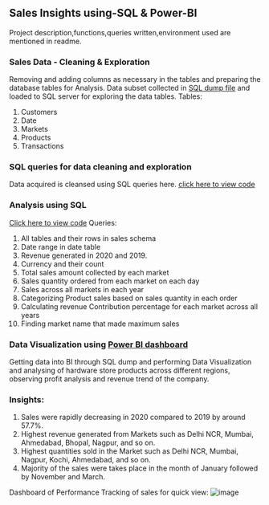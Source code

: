 ## Sales Insights using-SQL & Power-BI

Project description,functions,queries written,environment used are mentioned in readme.

### Sales Data - Cleaning & Exploration
Removing and adding columns as necessary in the tables and preparing the database tables for Analysis.
Data subset collected in [SQL dump file](https://github.com/Aniket0071234/Sales_Insights-SQL-PowerBI/blob/main/Database%20dump.sql) and loaded to SQL server for exploring the data tables.
Tables:
1. Customers
2. Date
3. Markets
4. Products
5. Transactions

### SQL queries for data cleaning and exploration
Data acquired is cleansed using SQL queries here.
[click here to view code](https://github.com/Aniket0071234/Sales_Insights-SQL-PowerBI/blob/main/Data%20Cleaning%20%26%20Exploration%20using%20SQL.sql)

### Analysis using SQL
[Click here to view code](https://github.com/Aniket0071234/Sales_Insights-SQL-PowerBI/blob/main/Data%20Analysis%20using%20SQL.sql)
Queries:
1. All tables and their rows in sales schema
2. Date range in date table
3. Revenue generated in 2020 and 2019.
4. Currency and their count
5. Total sales amount collected by each market
6. Sales quantity ordered from each market on each day
7. Sales across all markets in each year
8. Categorizing Product sales based on sales quantity in each order
9. Calculating revenue Contribution percentage for each market across all years
10. Finding market name that made maximum sales

### Data Visualization using [Power BI dashboard](https://github.com/Aniket0071234/Sales_Insights-SQL-PowerBI/blob/main/Sales%20Insights%20-%20Visualization.pbix)
Getting data into BI through SQL dump and performing Data Visualization and analysing of hardware store products across different regions, observing profit analysis and revenue trend of the company.

### Insights:
1. Sales were rapidly decreasing in 2020 compared to 2019 by around 57.7%.
2. Highest revenue generated from Markets such as Delhi NCR, Mumbai, Ahmedabad, Bhopal, Nagpur, and so on.
3. Highest quantities sold in the Market such as Delhi NCR, Mumbai, Nagpur, Kochi, Ahmedabad, and so on.
4. Majority of the sales were takes place in the month of January followed by November and March.

Dashboard of Performance Tracking of sales for quick view:
![image](https://user-images.githubusercontent.com/106775145/209099717-295fd41e-fffc-4bdb-83ab-a50bbef24b86.png)




